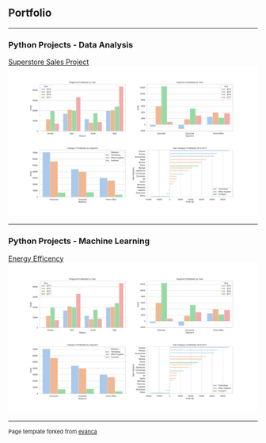 ## Portfolio

---

### Python Projects - Data Analysis 

[Superstore Sales Project](/Superstore_page)
<img src="images/superstore_profit_plots.png"/>

---

### Python Projects - Machine Learning


[Energy Efficency](/sample_page)
<img src="images/superstore_profit_plots.png"/>

---
<p style="font-size:11px">Page template forked from <a href="https://github.com/evanca/quick-portfolio">evanca</a></p>
<!-- Remove above link if you don't want to attibute -->

